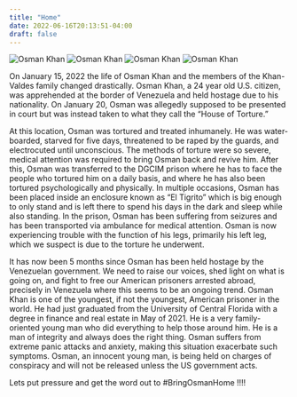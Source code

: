 ```yaml
---
title: "Home"
date: 2022-06-16T20:13:51-04:00
draft: false
---
```


![Osman Khan](osman-1.jpg)
![Osman Khan](osman-2.jpg)
![Osman Khan](osman-3.jpg)
![Osman Khan](osman-4.jpg)

On January 15, 2022 the life of Osman Khan and the members of the Khan-Valdes family changed
drastically. Osman Khan, a 24 year old U.S. citizen, was apprehended at the border of Venezuela and
held hostage due to his nationality. On January 20, Osman was allegedly supposed to be presented in
court but was instead taken to what they call the “House of Torture.” 

At this location, Osman was tortured and treated inhumanely. He was water-boarded, starved for five days, threatened to be raped by the
guards, and electrocuted until unconscious. The methods of torture were so severe, medical attention
was required to bring Osman back and revive him. After this, Osman was transferred to the DGCIM
prison where he has to face the people who tortured him on a daily basis, and where he has also been
tortured psychologically and physically. In multiple occasions, Osman has been placed inside an
enclosure known as “El Tigrito” which is big enough to only stand and is left there to spend his days in
the dark and sleep while also standing. In the prison, Osman has been suffering from seizures and has
been transported via ambulance for medical attention. Osman is now experiencing trouble with the
function of his legs, primarily his left leg, which we suspect is due to the torture he underwent. 

It has
now been 5 months since Osman has been held hostage by the Venezuelan government. We need to
raise our voices, shed light on what is going on, and fight to free our American prisoners arrested
abroad, precisely in Venezuela where this seems to be an ongoing trend.
Osman Khan is one of the youngest, if not the youngest, American prisoner in the world. He had just
graduated from the University of Central Florida with a degree in finance and real estate in May of 2021.
He is a very family-oriented young man who did everything to help those around him. He is a man of
integrity and always does the right thing. Osman suffers from extreme panic attacks and anxiety, making
this situation exacerbate such symptoms. Osman, an innocent young man, is being held on charges of
conspiracy and will not be released unless the US government acts. 

Lets put pressure and get the word
out to #BringOsmanHome !!!!